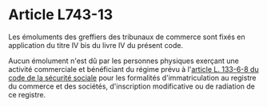 # Article L743-13

<p>Les émoluments des greffiers des tribunaux de commerce sont fixés en application du titre IV bis du livre IV du présent code.</p><p>Aucun émolument n'est dû par les personnes physiques exerçant une activité commerciale et bénéficiant du régime prévu à l'<a href='/affichCodeArticle.do?cidTexte=LEGITEXT000006073189&idArticle=LEGIARTI000019285616&dateTexte=&categorieLien=cid'>article L. 133-6-8 du code de la sécurité sociale</a> pour les formalités d'immatriculation au registre du commerce et des sociétés, d'inscription modificative ou de radiation de ce registre.</p>